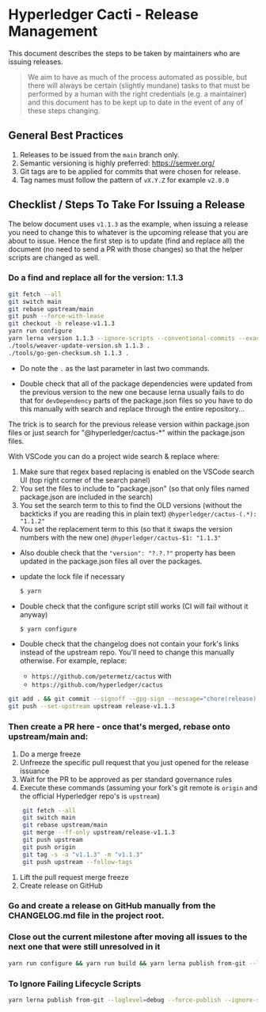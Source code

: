# Hyperledger Cacti - Release Management

This document describes the steps to be taken by maintainers who are
issuing releases. 

> We aim to have as much of the process automated as
> possible, but there will always be certain (slightly mundane) tasks to that
> must be performed by a human with the right credentials (e.g. a maintainer)
> and this document has to be kept up to date in the event of any of these
>  steps changing.

## General Best Practices

1. Releases to be issued from the `main` branch only.
2. Semantic versioning is highly preferred: https://semver.org/
3. Git tags are to be applied for commits that were chosen for release.
4. Tag names must follow the pattern of `vX.Y.Z` for example `v2.0.0`

## Checklist / Steps To Take For Issuing a Release

The below document uses `v1.1.3` as the example, when issuing a release you need to change this to whatever is the upcoming release that you are about to issue.
Hence the first step is to update (find and replace all) the document (no need to send a PR with those changes) so that the helper scripts are changed as well.

### Do a find and replace all for the version: 1.1.3

```sh
git fetch --all
git switch main
git rebase upstream/main
git push --force-with-lease
git checkout -b release-v1.1.3
yarn run configure
yarn lerna version 1.1.3 --ignore-scripts --conventional-commits --exact --git-remote upstream --message="chore(release): publish %s" --no-push --no-git-tag-version --no-ignore-changes --force-publish
./tools/weaver-update-version.sh 1.1.3 .
./tools/go-gen-checksum.sh 1.1.3 .
```

- Do note the `.` as the last parameter in last two commands.

- Double check that all of the package dependencies were updated from the previous
version to the new one because lerna usually fails to do that for `devDependency` parts
of the package.json files so you have to do this manually with search and replace through
the entire repository...

The trick is to search for the previous release version within package.json 
files or just search for "@hyperledger/cactus-*" within the package.json files. 

With VSCode you can do a project wide search & replace where:
  1. Make sure that regex based replacing is enabled on the VSCode search UI (top right corner of the search panel)
  2. You set the files to include to "package.json" (so that only files named package.json are included in the search)
  3. You set the search term to this to find the OLD versions (without the backticks if you are reading this in plain text) `@hyperledger/cactus-(.*): "1.1.2"`
  4. You set the replacement term to this (so that it swaps the version numbers with the new one) `@hyperledger/cactus-$1: "1.1.3"`

- Also double check that the `"version": "?.?.?"` property has been updated in the package.json files all over the packages.

- update the lock file if necessary
    ```sh
    $ yarn
    ```

- Double check that the configure script still works (CI will fail without it anyway)
    ```sh
    $ yarn configure
    ```

- Double check that the changelog does not contain your fork's links instead of the upstream repo. You'll need to change this manually otherwise. For example, replace: 
    - `https://github.com/petermetz/cactus` 
    with 
    - `https://github.com/hyperledger/cactus`

```sh
git add . && git commit --signoff --gpg-sign --message="chore(release): publish v1.1.3"
git push --set-upstream upstream release-v1.1.3
```

### Then create a PR here - once that's merged, rebase onto upstream/main and:


1. Do a merge freeze
2. Unfreeze the specific pull request that you just opened for the release issuance
3. Wait for the PR to be approved as per standard governance rules
4. Execute these commands (assuming your fork's git remote is `origin` and the official Hyperledger repo's is `upstream`)
```sh
    git fetch --all
    git switch main
    git rebase upstream/main
    git merge --ff-only upstream/release-v1.1.3
    git push upstream
    git push origin
    git tag -s -a "v1.1.3" -m "v1.1.3"
    git push upstream --follow-tags
```
1. Lift the pull request merge freeze
2. Create release on GitHub

### Go and create a release on GitHub manually from the CHANGELOG.md file in the project root.

### Close out the current milestone after moving all issues to the next one that were still unresolved in it

```sh
yarn run configure && yarn run build && yarn lerna publish from-git --loglevel=debug --summary-file
```

### To Ignore Failing Lifecycle Scripts

```sh
yarn lerna publish from-git --loglevel=debug --force-publish --ignore-scripts --ignore-prepublish --summary-file
```
